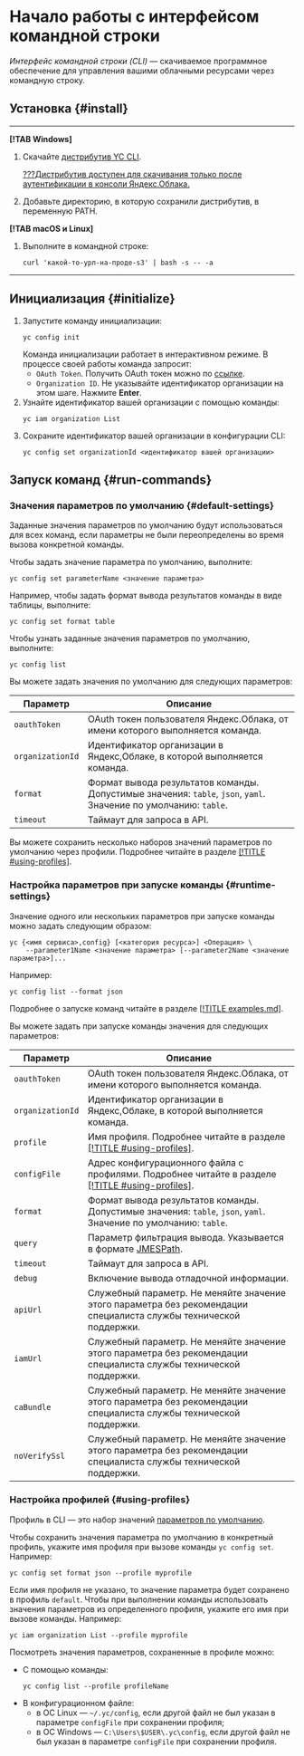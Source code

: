 # Начало работы с интерфейсом командной строки

_Интерфейс командной строки (CLI)_ — скачиваемое программное обеспечение для управления вашими облачными ресурсами через командную строку.

## Установка {#install}


---

**[!TAB Windows]**

1. Скачайте [дистрибутив YC CLI](https://console.cloud.yandex.ru/). 

   <u>???Дистрибутив доступен для скачивания только после аутентификации в консоли Яндекс.Облака.</u>
2. Добавьте директорию, в которую сохранили дистрибутив, в переменную PATH.


**[!TAB macOS и Linux]**

1. Выполните в командной строке:
   ```
   curl 'какой-то-урл-на-проде-s3' | bash -s -- -a
   ```

---


## Инициализация {#initialize}

1. Запустите команду инициализации:
    ```
    yc config init
    ```
    Команда инициализации работает в интерактивном режиме. В процессе своей работы команда запросит:
    - `OAuth Token`. Получить OAuth токен можно по [ссылке](https://oauth.yandex.ru/authorize?response_type=token&client_id=1a6990aa636648e9b2ef855fa7bec2fb).
    - `Organization ID`. Не указывайте идентификатор организации на этом шаге. Нажмите **Enter**.
1. Узнайте идентификатор вашей организации с помощью команды:
    ```
    yc iam organization List
    ```
1. Сохраните идентификатор вашей организации в конфигурации CLI:
    ```
    yc config set organizationId <идентификатор вашей организации>
    ```


## Запуск команд {#run-commands}

### Значения параметров по умолчанию {#default-settings}

Заданные значения параметров по умолчанию будут использоваться для всех команд, если параметры не были переопределены во время вызова конкретной команды.

Чтобы задать значение параметра по умолчанию, выполните:
```
yc config set parameterName <значение параметра>
```

Например, чтобы задать формат вывода результатов команды в виде таблицы, выполните:
```
yc config set format table
```

Чтобы узнать заданные значения параметров по умолчанию, выполните:

```
yc config list
```

Вы можете задать значения по умолчанию для следующих параметров:

Параметр | Описание
----- | -----
`oauthToken` | OAuth токен пользователя Яндекс.Облака, от имени которого выполняется команда.
`organizationId` | Идентификатор организации в Яндекс,Облаке, в которой выполняется команда.
`format` | Формат вывода результатов команды. Допустимые значения: `table`, `json`, `yaml`. Значение по умолчанию: `table`.
`timeout` | Таймаут для запроса в API.


Вы можете сохранить несколько наборов значений параметров по умолчанию через профили. Подробнее читайте в разделе [[!TITLE #using-profiles]](#using-profiles).

### Настройка параметров при запуске команды {#runtime-settings}

Значение одного или нескольких параметров при запуске команды можно задать следующим образом:
```
yc {<имя сервиса>,config} [<категория ресурса>] <Операция> \
    --parameter1Name <значение параметра> [--parameter2Name <значение параметра>]...
```

Например:
```
yc config list --format json
```

Подробнее о запуске команд читайте в разделе [[!TITLE examples.md]](examples.md).

Вы можете задать при запуске команды значения для следующих параметров:

Параметр | Описание
----- | -----
`oauthToken` | OAuth токен пользователя Яндекс.Облака, от имени которого выполняется команда.
`organizationId` | Идентификатор организации в Яндекс,Облаке, в которой выполняется команда.
`profile` | Имя профиля. Подробнее читайте в разделе [[!TITLE #using-profiles]](#using-profiles).
`configFile` | Адрес конфигурационного файла с профилями. Подробнее читайте в разделе [[!TITLE #using-profiles]](#using-profiles).
`format` | Формат вывода результатов команды. Допустимые значения: `table`, `json`, `yaml`. Значение по умолчанию: `table`.
`query` | Параметр фильтрация вывода. Указывается в формате [JMESPath](http://jmespath.org/).
`timeout` | Таймаут для запроса в API.
`debug` | Включение вывода отладочной информации.
`apiUrl` | Служебный параметр. Не меняйте значение этого параметра без рекомендации специалиста службы технической поддержки.
`iamUrl` | Служебный параметр. Не меняйте значение этого параметра без рекомендации специалиста службы технической поддержки.
`caBundle` | Служебный параметр. Не меняйте значение этого параметра без рекомендации специалиста службы технической поддержки.
`noVerifySsl` | Служебный параметр. Не меняйте значение этого параметра без рекомендации специалиста службы технической поддержки.


### Настройка профилей {#using-profiles}

Профиль в CLI — это набор значений [параметров по умолчанию](#default-settings).

Чтобы сохранить значения параметра по умолчанию в конкретный профиль, укажите имя профиля при вызове команды `yc config set`. Например:
```
yc config set format json --profile myprofile
```
Если имя профиля не указано, то значение параметра будет сохранено в профиль `default`.
Чтобы при выполнении команды использовать значения параметров из определенного профиля, укажите его имя при вызове команды. Например:
```
yc iam organization List --profile myprofile
```

Посмотреть значения параметров, сохраненные в профиле можно: 
- С помощью команды:
    ```
    yc config list --profile profileName
    ```
- В конфигурационном файле:
    - в ОС Linux — `~/.yc/config`, если другой файл не был указан в параметре `configFile` при сохранении профиля;
    - в ОС Windows — `C:\Users\$USER\.yc\config`, если другой файл не был указан в параметре `configFile` при сохранении профиля.

